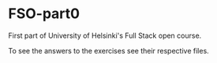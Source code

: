 # FSO-part0
First part of University of Helsinki's Full Stack open course.

To see the answers to the exercises see their respective files.


